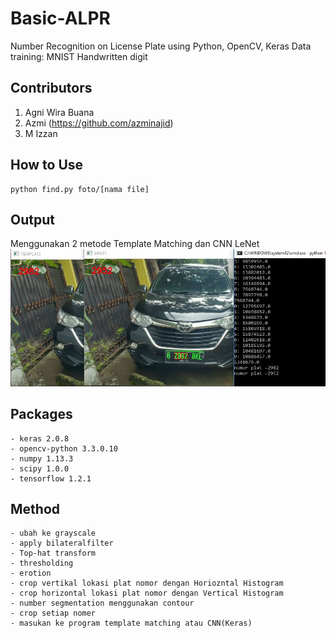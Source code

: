 # Basic-ALPR
Number Recognition on License Plate using Python, OpenCV, Keras
Data training: MNIST Handwritten digit

## Contributors
1. Agni Wira Buana
2. Azmi (https://github.com/azminajid)
3. M Izzan

## How to Use
```
python find.py foto/[nama file]
```

## Output
Menggunakan 2 metode Template Matching dan CNN LeNet
![alpr](https://raw.githubusercontent.com/awbuana/basic-ALPR/master/ALPR.JPG)

## Packages
```
- keras 2.0.8
- opencv-python 3.3.0.10
- numpy 1.13.3
- scipy 1.0.0
- tensorflow 1.2.1
```

## Method
```
- ubah ke grayscale
- apply bilateralfilter
- Top-hat transform
- thresholding 
- erotion
- crop vertikal lokasi plat nomor dengan Horiozntal Histogram
- crop horizontal lokasi plat nomor dengan Vertical Histogram
- number segmentation menggunakan contour
- crop setiap nomer
- masukan ke program template matching atau CNN(Keras)
```
